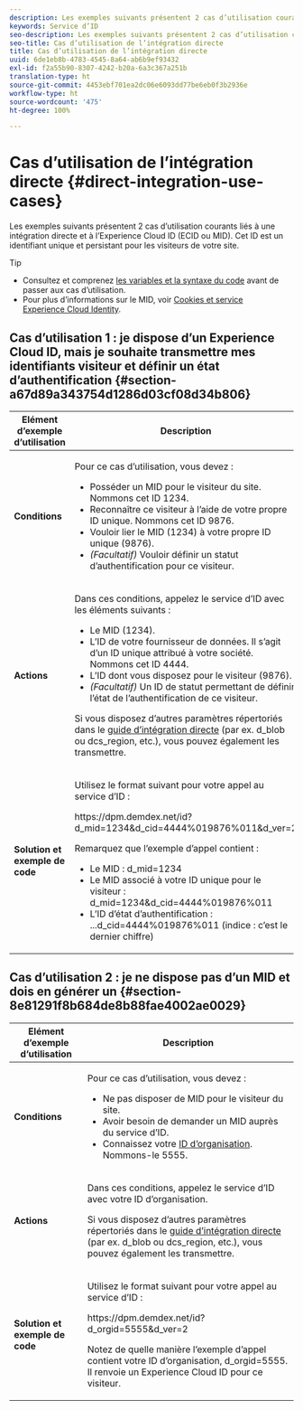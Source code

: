 ```yaml
---
description: Les exemples suivants présentent 2 cas d’utilisation courants liés à une intégration directe et à l’Experience Cloud ID (MID). Le MID est un ID unique et persistant pour les visiteurs de votre site.
keywords: Service d’ID
seo-description: Les exemples suivants présentent 2 cas d’utilisation courants liés à une intégration directe et à l’Experience Cloud ID (MID). Le MID est un ID unique et persistant pour les visiteurs de votre site.
seo-title: Cas d’utilisation de l’intégration directe
title: Cas d’utilisation de l’intégration directe
uuid: 6de1eb8b-4783-4545-8a64-ab6b9ef93432
exl-id: f2a55b90-8307-4242-b20a-6a3c367a251b
translation-type: ht
source-git-commit: 4453ebf701ea2dc06e6093dd77be6eb0f3b2936e
workflow-type: ht
source-wordcount: '475'
ht-degree: 100%

---
```


# Cas d’utilisation de l’intégration directe {#direct-integration-use-cases}

Les exemples suivants présentent 2 cas d’utilisation courants liés à une intégration directe et à l’Experience Cloud ID (ECID ou MID). Cet ID est un identifiant unique et persistant pour les visiteurs de votre site.

>[!TIP]
>
>* Consultez et comprenez [les variables et la syntaxe du code](../implementation-guides/direct-integration.md#concept-4cd3206a84bb4687af0b312ae09648b9) avant de passer aux cas d’utilisation.
>* Pour plus d’informations sur le MID, voir [Cookies et service Experience Cloud Identity](../introduction/cookies.md).

>



## Cas d’utilisation 1 : je dispose d’un Experience Cloud ID, mais je souhaite transmettre mes identifiants visiteur et définir un état d’authentification {#section-a67d89a343754d1286d03cf08d34b806}

<table id="table_DA8840FCB51541109FE6DF20430E8924"> 
 <thead> 
  <tr> 
   <th colname="col1" class="entry"> Elément d’exemple d’utilisation </th> 
   <th colname="col2" class="entry"> Description </th> 
  </tr> 
 </thead>
 <tbody> 
  <tr> 
   <td colname="col1"> <p> <b>Conditions</b> </p> </td> 
   <td colname="col2"> <p>Pour ce cas d’utilisation, vous devez : </p> 
    <ul id="ul_F20231F83EE84889B78971A64E758757"> 
     <li id="li_20F3E96493724CD2BAF4B20AEE5CBF23">Posséder un MID pour le visiteur du site. Nommons cet ID 1234. </li> 
     <li id="li_A358C58CC58C4FCBB7250F5ED108AA71">Reconnaître ce visiteur à l’aide de votre propre ID unique. Nommons cet ID 9876. </li> 
     <li id="li_D93CE7182EBE4927A5C7A0BF414C03BC">Vouloir lier le MID (1234) à votre propre ID unique (9876). </li> 
     <li id="li_4611146E56624C2AB647733487A3F046"> <i>(Facultatif)</i> Vouloir définir un statut d’authentification pour ce visiteur. </li> 
    </ul> </td> 
  </tr> 
  <tr> 
   <td colname="col1"> <p> <b>Actions</b> </p> </td> 
   <td colname="col2"> <p>Dans ces conditions, appelez le service d’ID avec les éléments suivants : </p> 
    <ul id="ul_9ECB1A65266644E89E949C57D202D5A4"> 
     <li id="li_10A6F5A9C54D44A08F4F2E405E6019E2">Le MID (1234). </li> 
     <li id="li_4869572B40E54C54B88A2474DAC475A8">L’ID de votre fournisseur de données. Il s’agit d’un ID unique attribué à votre société. Nommons cet ID 4444. </li> 
     <li id="li_05C8ED47488C4E289D84093127EC7B19">L’ID dont vous disposez pour le visiteur (9876). </li> 
     <li id="li_3D1556AD18C843828A362CC604A9F76B"> <i>(Facultatif)</i> Un ID de statut permettant de définir l’état de l’authentification de ce visiteur. </li> 
    </ul> <p>Si vous disposez d’autres paramètres répertoriés dans le  <a href="../implementation-guides/direct-integration.md#concept-4cd3206a84bb4687af0b312ae09648b9" format="dita" scope="local"> guide d’intégration directe</a> (par ex. <span class="codeph">d_blob</span> ou <span class="codeph">dcs_region</span>, etc.), vous pouvez également les transmettre. </p> </td> 
  </tr> 
  <tr> 
   <td colname="col1"> <p> <b>Solution et exemple de code</b> </p> </td> 
   <td colname="col2"> <p>Utilisez le format suivant pour votre appel au service d’ID : </p> <p> <span class="codeph">https://dpm.demdex.net/id?d_mid=1234&amp;d_cid=4444%019876%011&amp;d_ver=2</span> </p> <p>Remarquez que l’exemple d’appel contient : </p> 
    <ul id="ul_0667FBFD8D3C46BDBD027F484691EC97"> 
     <li id="li_FAB1FAE703DB48D1A32EE72684028964">Le MID : <span class="codeph">d_mid=1234</span> </li> 
     <li id="li_C97B74FF444F4BB4B4A5CB1CBBE52249">Le MID associé à votre ID unique pour le visiteur : <span class="codeph">d_mid=1234&amp;d_cid=4444%019876%011</span> </li> 
     <li id="li_D428DBF765234DD78DDF152C5EE8AB69">L’ID d’état d’authentification : <span class="codeph">...d_cid=4444%019876%011</span> (indice : c’est le dernier chiffre) </li> 
    </ul> </td> 
  </tr> 
 </tbody> 
</table>

## Cas d’utilisation 2 : je ne dispose pas d’un MID et dois en générer un {#section-8e81291f8b684de8b88fae4002ae0029}

<table id="table_666A92693F8A413096DF6A64770C1141"> 
 <thead> 
  <tr> 
   <th colname="col1" class="entry"> Elément d’exemple d’utilisation </th> 
   <th colname="col2" class="entry"> Description </th> 
  </tr> 
 </thead>
 <tbody> 
  <tr> 
   <td colname="col1"> <p> <b>Conditions</b> </p> </td> 
   <td colname="col2"> <p>Pour ce cas d’utilisation, vous devez : </p> 
    <ul id="ul_BF3BD821907B46A4B2EFA63146D35722"> 
     <li id="li_E658AE0671D14558B65FDD8992F25996">Ne pas disposer de MID pour le visiteur du site. </li> 
     <li id="li_28A48BB3F71C4E4297F95A2D3E10AD7B">Avoir besoin de demander un MID auprès du service d’ID. </li> 
     <li id="li_E2C306B9308D41E5BFE2F23EF48F5A41">Connaissez votre <a href="../reference/requirements.md#section-a02f537129a64ffbb690d5738d360c26" format="dita" scope="local">ID d’organisation</a>. Nommons-le 5555. </li> 
    </ul> </td> 
  </tr> 
  <tr> 
   <td colname="col1"> <p> <b>Actions</b> </p> </td> 
   <td colname="col2"> <p>Dans ces conditions, appelez le service d’ID avec votre ID d’organisation. </p> <p>Si vous disposez d’autres paramètres répertoriés dans le  <a href="../implementation-guides/direct-integration.md#concept-4cd3206a84bb4687af0b312ae09648b9" format="dita" scope="local"> guide d’intégration directe</a> (par ex. <span class="codeph">d_blob</span> ou <span class="codeph">dcs_region</span>, etc.), vous pouvez également les transmettre. </p> </td> 
  </tr> 
  <tr> 
   <td colname="col1"> <p> <b>Solution et exemple de code</b> </p> </td> 
   <td colname="col2"> <p>Utilisez le format suivant pour votre appel au service d’ID : </p> <p> <span class="codeph">https://dpm.demdex.net/id?d_orgid=5555&amp;d_ver=2</span> </p> <p>Notez de quelle manière l’exemple d’appel contient votre ID d’organisation, <span class="codeph">d_orgid=5555</span>. Il renvoie un <span class="keyword">Experience Cloud</span> ID pour ce visiteur. </p> </td> 
  </tr> 
 </tbody> 
</table>
